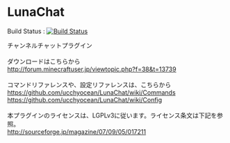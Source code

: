 LunaChat
========

Build Status : [![Build Status](https://travis-ci.org/ucchyocean/LunaChat.svg?branch=master)](https://travis-ci.org/ucchyocean/LunaChat)

チャンネルチャットプラグイン<br />
<br />
ダウンロードはこちらから<br />
http://forum.minecraftuser.jp/viewtopic.php?f=38&t=13739<br />
<br />
コマンドリファレンスや、設定リファレンスは、こちらから<br />
https://github.com/ucchyocean/LunaChat/wiki/Commands<br />
https://github.com/ucchyocean/LunaChat/wiki/Config<br />
<br />
本プラグインのライセンスは、LGPLv3に従います。ライセンス条文は下記を参照。<br />
http://sourceforge.jp/magazine/07/09/05/017211<br />
